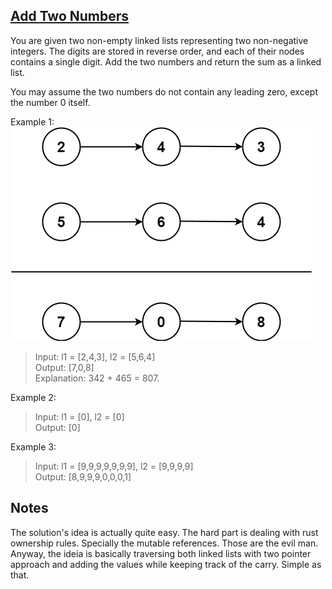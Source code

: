 ## [Add Two Numbers](https://leetcode.com/problems/add-two-numbers/)

You are given two non-empty linked lists representing two non-negative integers. The digits are stored in reverse order, and each of their nodes contains a single digit. Add the two numbers and return the sum as a linked list.

You may assume the two numbers do not contain any leading zero, except the number 0 itself.

Example 1:
![Example 1](image.png)

> Input: l1 = [2,4,3], l2 = [5,6,4]\
> Output: [7,0,8]\
> Explanation: 342 + 465 = 807.

Example 2:

> Input: l1 = [0], l2 = [0]\
> Output: [0]

Example 3:

> Input: l1 = [9,9,9,9,9,9,9], l2 = [9,9,9,9]\
> Output: [8,9,9,9,0,0,0,1]

## Notes

The solution's idea is actually quite easy. The hard part is dealing with rust ownership rules. Specially the mutable references. Those are the evil man. Anyway, the ideia is basically traversing both linked lists with two pointer approach and adding the values while keeping track of the carry. Simple as that.